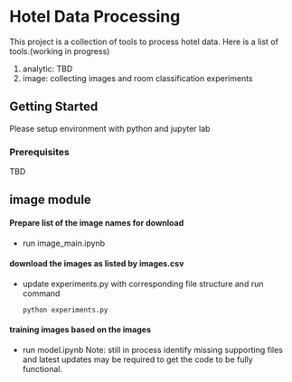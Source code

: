 # Hotel Data Processing

This project is a collection of tools to process hotel data. Here is a list of tools.(working in progress)
1. analytic: TBD
2. image: collecting images and room classification experiments


## Getting Started

Please setup environment with python and jupyter lab


### Prerequisites

TBD

## image module
#### Prepare list of the image names for download
- run image_main.ipynb
#### download the images as listed by images.csv
- update experiments.py with corresponding file structure and run command
  
  ```python experiments.py```

#### training images based on the images
- run model.ipynb
Note: still in process identify missing supporting files and latest updates may be required to get the code to be fully functional.
